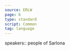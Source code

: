 ```yaml
---
source: ERLW
page: 6
type: standard
script: Common
tag: language
---
```


speakers:: people of Sarlona

